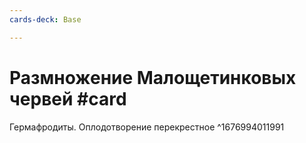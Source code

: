 ```yaml
---
cards-deck: Base

---
```


# Размножение Малощетинковых червей #card 
Гермафродиты. Оплодотворение перекрестное
^1676994011991

